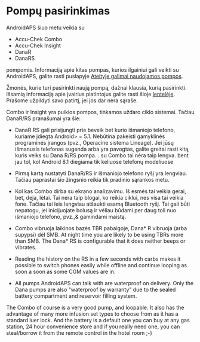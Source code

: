 # Pompų pasirinkimas

AndroidAPS šiuo metu veikia su

* Accu-Chek Combo
* Accu-Chek Insight
* DanaR
* DanaRS 

pompomis. Informaciją apie kitas pompas, kurios ilgainiui gali veikti su AndroidAPS, galite rasti puslapyje [Ateityje galimai naudojamos pompos](Future-possible-Pump-Drivers.md).

Žmonės, kurie turi pasirinkti naują pompą, dažnai klausia, kurią pasirinkti. Išsamią informaciją apie įvairius platintojus galite rasti šioje [lentelėje](https://drive.google.com/open?id=1CRfmmjA-0h_9nkRViP3J9FyflT9eu-a8HeMrhrKzKz0). Prašome užpildyti savo patirtį, jei jos dar nėra sąraše.

Combo ir Insight yra puikios pompos, tinkamos uždaro ciklo sistemai. Tačiau DanaR/RS pranašumai yra šie:

* DanaR RS gali prisijungti prie beveik bet kurio išmaniojo telefono, kuriame įdiegta Android> = 5.1. Nebūtina pakeisti gamyklinės programinės įrangos (pvz., Operacine sistema Lineage). Jei jūsų išmanusis telefonas sugenda arba yra pavogtas, galite greitai rasti kitą, kuris veiks su Dana </em> R/RS pompa... su Combo tai nėra taip lengva. bent jau tol, kol Android 8.1 diegiama tik keliuose telefonų modeliuose

* Pirmą kartą nustatyti DanaR/RS ir išmaniojo telefono ryšį yra lengviau. Tačiau paprastai šio žingsnio reikia tik pradinio sąrankos metu.

* Kol kas Combo dirba su ekrano analizavimu. Iš esmės tai veikia gerai, bet, deja, lėtai. Tai nėra taip blogai, ko reikia ciklui, nes visa tai veikia fone. Tačiau tai leis lengviau atšaukti esamą Bluetooth ryšį. Tai gali būti nepatogu, jei inicijuojate bolusą ir vėliau būdami per daug toli nuo išmaniojo telefono, pvz.,& gamindami maistą.

* Combo vibruoja laikinos bazės TBR pabaigoje, Dana* R vibruoja (arba supypsi) dėl SMB. At night time you are likely to be using TBRs more than SMB. The Dana* RS is configurable that it does neither beeps or vibrates.

* Reading the history on the RS in a few seconds with carbs makes it possible to switch phones easily while offline and continue looping as soon a soon as some CGM values are in.

* All pumps AndroidAPS can talk with are waterproof on delivery. Only the Dana pumps are also "waterproof by warranty" due to the sealed battery compartment and reservoir filling system.

The Combo of course is a very good pump, and loopable. It also has the advantage of many more infusion set types to choose from as it has a standard luer lock. And the battery is a default one you can buy at any gas station, 24 hour convenience store and if you really need one, you can steal/borrow it from the remote control in the hotel room ;-)